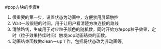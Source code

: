 #pop方块的步骤#
    
1. 很重要的第一步，设置状态为动画中，方便禁用屏幕触控
2. Wait一段很短的时间，用于让用户看清楚方块连接的路线
3. 清除路线，生成用于对应粒子颜色的随机数，同时开始方块pop粒子效果，定时（粒子效果持续时间）触发pop动画结束的函数。
4. 动画结束函数做clean－up工作，包括将状态改为非动画等。